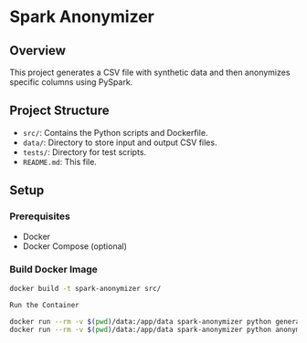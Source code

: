 # Spark Anonymizer

## Overview

This project generates a CSV file with synthetic data and then anonymizes specific columns using PySpark.

## Project Structure

- `src/`: Contains the Python scripts and Dockerfile.
- `data/`: Directory to store input and output CSV files.
- `tests/`: Directory for test scripts.
- `README.md`: This file.

## Setup

### Prerequisites

- Docker
- Docker Compose (optional)

### Build Docker Image

```bash
docker build -t spark-anonymizer src/

Run the Container

docker run --rm -v $(pwd)/data:/app/data spark-anonymizer python generate_csv.py
docker run --rm -v $(pwd)/data:/app/data spark-anonymizer python anonymize_data.py
